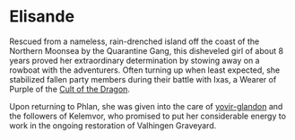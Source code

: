 # Elisande

Rescued from a nameless, rain-drenched island off the coast of the Northern Moonsea by the Quarantine Gang, this disheveled girl of about 8 years proved her extraordinary determination by stowing away on a rowboat with the adventurers. Often turning up when least expected, she stabilized fallen party members during their battle with Ixas, a Wearer of Purple of the [Cult of the Dragon](../factions/Cult%20of%20the%20Dragon.md).

Upon returning to Phlan, she was given into the care of [yovir-glandon](yovir-glandon.md) and the followers of Kelemvor, who promised to put her considerable energy to work in the ongoing restoration of Valhingen Graveyard.
